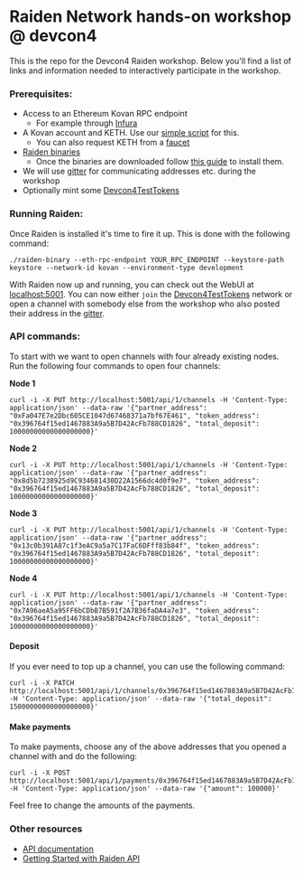 # Raiden Network hands-on workshop @ devcon4

This is the repo for the Devcon4 Raiden workshop.
Below you'll find a list of links and information needed to interactively participate in the workshop.

### Prerequisites:
- Access to an Ethereum Kovan RPC endpoint
    - For example through [Infura](https://infura.io/login)
- A Kovan account and KETH. Use our [simple script](TODO) for this.
    - You can also request KETH from a [faucet](https://faucet.kovan.network/)
- [Raiden binaries](TODO)
    - Once the binaries are downloaded follow [this guide](https://raiden-network.readthedocs.io/en/latest/overview_and_guide.html#installation) to install them.
- We will use [gitter](https://gitter.im/raiden-network/devcon4-workshop) for communicating addresses etc. during the workshop
- Optionally mint some [Devcon4TestTokens](https://kovan.etherscan.io/address/0x396764f15ed1467883a9a5b7d42acfb788cd1826#code)


### Running Raiden:
Once Raiden is installed it's time to fire it up. This is done with the following command:
```
./raiden-binary --eth-rpc-endpoint YOUR_RPC_ENDPOINT --keystore-path keystore --network-id kovan --environment-type development
```

With Raiden now up and running, you can check out the WebUI at [localhost:5001](localhost:5001).
You can now either `join` the [Devcon4TestTokens](https://kovan.etherscan.io/address/0x396764f15ed1467883a9a5b7d42acfb788cd1826#code) network or open a channel with somebody else from the workshop who also posted their address in the [gitter](https://gitter.im/raiden-network/devcon4-workshop).

### API commands:

To start with we want to open channels with four already existing nodes. Run the following four commands to open four channels:

**Node 1**
```
curl -i -X PUT http://localhost:5001/api/1/channels -H 'Content-Type: application/json' --data-raw '{"partner_address": "0xFa047E7e2Dbc605CE1047d67468371a7bf67E461", "token_address": "0x396764f15ed1467883A9a5B7D42AcFb788CD1826", "total_deposit": 10000000000000000000}'
```

**Node 2**
```
curl -i -X PUT http://localhost:5001/api/1/channels -H 'Content-Type: application/json' --data-raw '{"partner_address": "0x8d5b7238925d9C934681430D22A1566dc4d0f9e7", "token_address": "0x396764f15ed1467883A9a5B7D42AcFb788CD1826", "total_deposit": 10000000000000000000}'
```

**Node 3**
```
curl -i -X PUT http://localhost:5001/api/1/channels -H 'Content-Type: application/json' --data-raw '{"partner_address": "0x13c0b391A87c1f3eAC9a5a7C17FaC6DFff83b84f", "token_address": "0x396764f15ed1467883A9a5B7D42AcFb788CD1826", "total_deposit": 10000000000000000000}'
```

**Node 4**
```
curl -i -X PUT http://localhost:5001/api/1/channels -H 'Content-Type: application/json' --data-raw '{"partner_address": "0x7A96aeA5a95FF6bCDbB7B591f2A7B36faDA4a7e3", "token_address": "0x396764f15ed1467883A9a5B7D42AcFb788CD1826", "total_deposit": 10000000000000000000}'
```

#### Deposit
If you ever need to top up a channel, you can use the following command:
```
curl -i -X PATCH http://localhost:5001/api/1/channels/0x396764f15ed1467883A9a5B7D42AcFb788CD1826/0x7A96aeA5a95FF6bCDbB7B591f2A7B36faDA4a7e3 -H 'Content-Type: application/json' --data-raw '{"total_deposit": 15000000000000000000}'
```

#### Make payments
To make payments, choose any of the above addresses that you opened a channel with and do the following:
```
curl -i -X POST http://localhost:5001/api/1/payments/0x396764f15ed1467883A9a5B7D42AcFb788CD1826/ADDRESS_OF_RECEIVER -H 'Content-Type: application/json' --data-raw '{"amount": 100000}'
```

Feel free to change the amounts of the payments.

### Other resources
- [API documentation](https://raiden-network.readthedocs.io/en/latest/rest_api.html)
- [Getting Started with Raiden API](https://raiden-network.readthedocs.io/en/latest/api_walkthrough.html)
